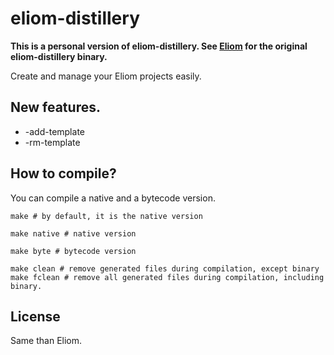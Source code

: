 # eliom-distillery

**This is a personal version of eliom-distillery. See
[Eliom](https://github.com/ocsigen/eliom) for the original eliom-distillery
binary.**

Create and manage your Eliom projects easily.

## New features.

* -add-template
* -rm-template

## How to compile?

You can compile a native and a bytecode version.

```
make # by default, it is the native version
```

```
make native # native version
```

```
make byte # bytecode version
```

```
make clean # remove generated files during compilation, except binary
make fclean # remove all generated files during compilation, including binary.
```

## License

Same than Eliom.

